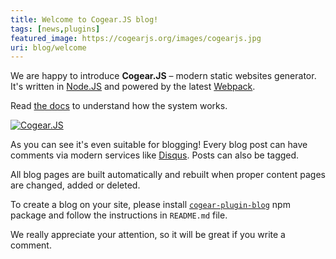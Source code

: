 ```yaml
---
title: Welcome to Cogear.JS blog!
tags: [news,plugins]
featured_image: https://cogearjs.org/images/cogearjs.jpg
uri: blog/welcome
---
```


We are happy to introduce **Cogear.JS** – modern static websites generator. 
It's written in [Node.JS](https://nodejs.org) and powered by the latest [Webpack](https://wepback.js.org).

Read [the docs](/docs) to understand how the system works.

[![Cogear.JS](https://cogearjs.org/images/cogearjs.jpg)](/blog/welcome)

As you can see it's even suitable for blogging! Every blog post can have comments via modern services like [Disqus](https://disqus.com). Posts can also be tagged.

All blog pages are built automatically and rebuilt when proper content pages are changed, added or deleted.

<!--more-->

To create a blog on your site, please install [`cogear-plugin-blog`](https://github.com/codemotion/cogear-plugin-blog) npm package and follow the instructions in `README.md` file.

We really appreciate your attention, so it will be great if you write a comment.